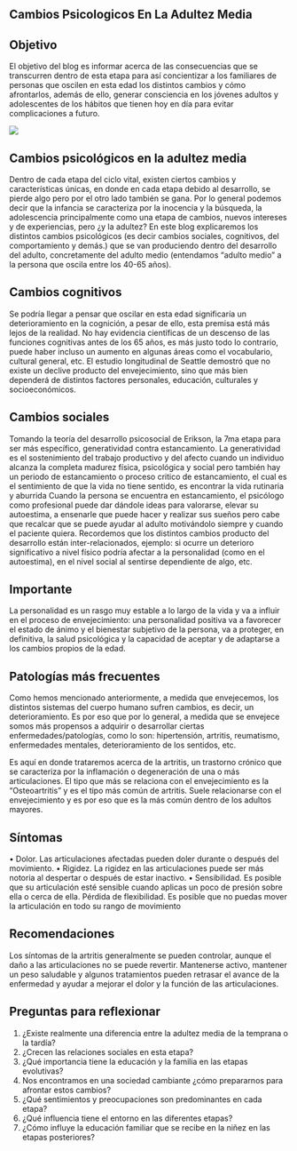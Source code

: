 ## Cambios Psicologicos En La Adultez Media 

## Objetivo
El objetivo del blog es informar acerca de las consecuencias que se transcurren dentro de esta etapa para así concientizar a los familiares de personas que oscilen en esta edad los distintos cambios y cómo afrontarlos, además de ello, generar consciencia en los jóvenes adultos y adolescentes de los hábitos que tienen hoy en día para evitar complicaciones a futuro.

<img src="https://smart.siedlce.pl/wp-content/uploads/2018/01/dorosli_dzien.png">

## Cambios psicológicos en la adultez media 
Dentro de cada etapa del ciclo vital, existen ciertos cambios y características únicas, en donde en cada etapa debido al desarrollo, se pierde algo pero por el otro lado también se gana. Por lo general podemos decir que la infancia se caracteriza por la inocencia y la búsqueda, la adolescencia principalmente como una etapa de cambios, nuevos intereses y de experiencias, pero ¿y la adultez? 
En este blog explicaremos los distintos cambios psicológicos (es decir cambios sociales, cognitivos, del comportamiento y demás.) que se van produciendo dentro del desarrollo del adulto, concretamente del adulto medio (entendamos “adulto medio” a la persona que oscila entre los 40-65 años).

## Cambios cognitivos
Se podría llegar a pensar que oscilar en esta edad significaría un deterioramiento en la cognición, a pesar de ello, esta premisa está más lejos de la realidad. No hay evidencia científicas de un descenso de las funciones cognitivas antes de los 65 años, es más justo todo lo contrario, puede haber incluso un aumento en algunas áreas como el vocabulario, cultural general, etc. El estudio longitudinal de Seattle demostró que no existe un declive producto del envejecimiento, sino que más bien dependerá de distintos factores personales, educación, culturales y socioeconómicos.

## Cambios sociales
Tomando la teoría del desarrollo psicosocial de Erikson, la 7ma etapa para ser más específico, generatividad contra estancamiento. La generatividad es el sostenimiento del trabajo productivo y del afecto cuando un individuo alcanza la completa madurez física, psicológica y social pero también hay un periodo de estancamiento o proceso critico de estancamiento, el cual es el sentimiento de que la vida no tiene sentido, es encontrar la vida rutinaria y aburrida
Cuando la persona se encuentra en estancamiento, el psicólogo como profesional puede dar dándole ideas para valorarse, elevar su autoestima, a ensenarle que puede hacer y realizar sus sueños pero cabe que recalcar que se puede ayudar al adulto motivándolo siempre y cuando el paciente quiera.
Recordemos que los distintos cambios producto del desarrollo están inter-relacionados, ejemplo: si ocurre un deterioro significativo a nivel físico podría afectar a la personalidad (como en el autoestima), en el nivel social al sentirse dependiente de algo, etc.

## Importante
La personalidad es un rasgo muy estable a lo largo de la vida y va a influir en el proceso de envejecimiento: una personalidad positiva va a favorecer el estado de ánimo y el bienestar subjetivo de la persona, va a proteger, en definitiva, la salud psicológica y la capacidad de aceptar y de adaptarse a los cambios propios de la edad.

## Patologías más frecuentes
Como hemos mencionado anteriormente, a medida que envejecemos, los distintos sistemas del cuerpo humano sufren cambios, es decir, un deterioramiento. Es por eso que por lo general, a medida que se envejece somos más propensos a adquirir o desarrollar ciertas enfermedades/patologías, como lo son: hipertensión, artritis, reumatismo, enfermedades mentales, deterioramiento de los sentidos, etc.

Es aquí en donde trataremos acerca de la artritis, un trastorno crónico que se caracteriza por la inflamación o degeneración de una o más articulaciones. El tipo que más se relaciona con el envejecimiento es la “Osteoartritis” y es el tipo más común de artritis. Suele relacionarse con el envejecimiento y es por eso que es la más común dentro de los adultos mayores.

## Síntomas

•	Dolor. Las articulaciones afectadas pueden doler durante o después del movimiento.
•	Rigidez. La rigidez en las articulaciones puede ser más notoria al despertar o después de estar inactivo.
•	Sensibilidad. Es posible que su articulación esté sensible cuando aplicas un poco de presión sobre ella o cerca de ella.
Pérdida de flexibilidad. Es posible que no puedas mover la articulación en todo su rango de movimiento 

## Recomendaciones
Los síntomas de la artritis generalmente se pueden controlar, aunque el daño a las articulaciones no se puede revertir. Mantenerse activo, mantener un peso saludable y algunos tratamientos pueden retrasar el avance de la enfermedad y ayudar a mejorar el dolor y la función de las articulaciones.

## Preguntas para reflexionar 
1.	¿Existe realmente una diferencia entre la adultez media de la temprana o la tardía? 
2.	¿Crecen las relaciones sociales en esta etapa?
3.	¿Qué importancia tiene la educación y la familia en las etapas evolutivas?
4.	Nos encontramos en una sociedad cambiante ¿cómo prepararnos para afrontar estos cambios?
5.	¿Qué sentimientos y preocupaciones son predominantes en cada etapa?
6.	¿Qué influencia tiene el entorno en las diferentes etapas?
7.	¿Cómo influye la educación familiar que se recibe en la niñez en las etapas posteriores?
